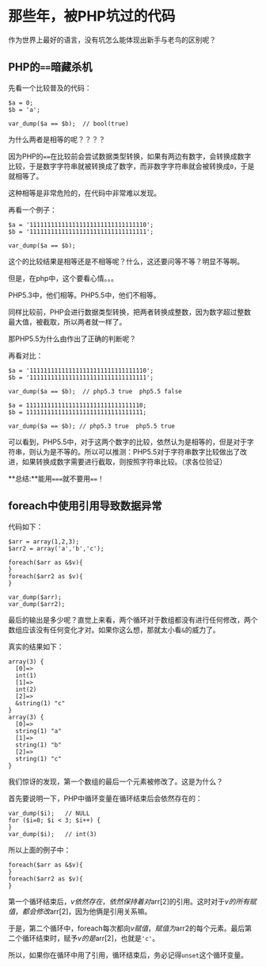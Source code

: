 # 那些年，被PHP坑过的代码
作为世界上最好的语言，没有坑怎么能体现出新手与老鸟的区别呢？

## PHP的`==`暗藏杀机
先看一个比较普及的代码：

```
$a = 0;
$b = 'a';

var_dump($a == $b);  // bool(true)
```

为什么两者是相等的呢？？？？

因为PHP的`==`在比较前会尝试数据类型转换，如果有两边有数字，会转换成数字比较，于是数字字符串就被转换成了数字，而非数字字符串就会被转换成`0`，于是就相等了。

这种相等是非常危险的，在代码中非常难以发现。

再看一个例子：

```
$a = '111111111111111111111111111111110';
$b = '111111111111111111111111111111111';

var_dump($a == $b);
```

这个的比较结果是相等还是不相等呢？什么，这还要问等不等？明显不等啊。

但是，在php中，这个要看心情。。。

PHP5.3中，他们相等。PHP5.5中，他们不相等。

同样比较前，PHP会进行数据类型转换，把两者转换成整数，因为数字超过整数最大值，被截取，所以两者就一样了。

那PHP5.5为什么由作出了正确的判断呢？

再看对比：

```
$a = '111111111111111111111111111111110';
$b = '111111111111111111111111111111111';

var_dump($a == $b);  // php5.3 true  php5.5 false

$a = 111111111111111111111111111111110;
$b = 111111111111111111111111111111111;

var_dump($a == $b); // php5.3 true  php5.5 true
```

可以看到，PHP5.5中，对于这两个数字的比较，依然认为是相等的，但是对于字符串，则认为是不等的。所以可以推测：PHP5.5对于字符串数字比较做出了改进，如果转换成数字需要进行截取，则按照字符串比较。（求各位验证）

**总结:**能用`===`就不要用`==`！

## foreach中使用引用导致数据异常
代码如下：

```
$arr = array(1,2,3);
$arr2 = array('a','b','c');

foreach($arr as &$v){
}
foreach($arr2 as $v){
}

var_dump($arr);
var_dump($arr2);
```

最后的输出是多少呢？直觉上来看，两个循环对于数组都没有进行任何修改，两个数组应该没有任何变化才对。如果你这么想，那就太小看`&`的威力了。

真实的结果如下：

```
array(3) {
  [0]=>
  int(1)
  [1]=>
  int(2)
  [2]=>
  &string(1) "c"
}
array(3) {
  [0]=>
  string(1) "a"
  [1]=>
  string(1) "b"
  [2]=>
  string(1) "c"
}
```

我们惊讶的发现，第一个数组的最后一个元素被修改了。这是为什么？

首先要说明一下，PHP中循环变量在循环结束后会依然存在的：

```
var_dump($i);   // NULL
for ($i=0; $i < 3; $i++) { 
}
var_dump($i);   // int(3)
```

所以上面的例子中：

```
foreach($arr as &$v){
}
foreach($arr2 as $v){
}
```

第一个循环结束后，$v依然存在，依然保持着对$arr[2]的引用。这时对于$v的所有赋值，都会修改$arr[2]，因为他俩是引用关系嘛。

于是，第二个循环中，foreach每次都向$v赋值，赋值为$arr2的每个元素。最后第二个循环结束时，赋予$v的是$arr[2]，也就是`'c'`。

所以，如果你在循环中用了引用，循环结束后，务必记得`unset`这个循环变量。







